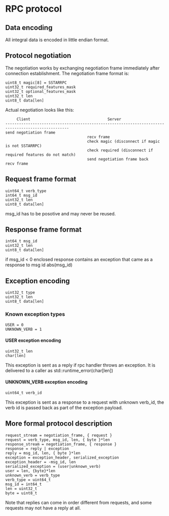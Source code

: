 # RPC protocol

## Data encoding

All integral data is encoded in little endian format.

## Protocol negotiation

The negotiation works by exchanging negotiation frame immediately after connection establishment. The negotiation frame format is:
    
    uint8_t magic[8] = SSTARRPC
    uint32_t required_features_mask
    uint32_t optional_features_mask
    uint32_t len
    uint8_t data[len]
    
Actual negotiation looks like this:
    
         Client                                  Server
    --------------------------------------------------------------------------------------------------
    send negotiation frame
                                        recv frame
                                        check magic (disconnect if magic is not SSTARRPC)
                                        check required (disconnect if required features do not match)
                                        send negotiation frame back
    recv frame

## Request frame format
    uint64_t verb_type
    int64_t msg_id
    uint32_t len
    uint8_t data[len]

msg_id has to be posotive and may never be reused.

## Response frame format
    int64_t msg_id
    uint32_t len
    uint8_t data[len]
    
if msg_id < 0 enclosed response contains an exception that came as a response to msg id abs(msg_id)

## Exception encoding
    uint32_t type
    uint32_t len
    uint8_t data[len]

### Known exception types
    USER = 0
    UNKNOWN_VERB = 1
    
#### USER exception encoding

    uint32_t len
    char[len]

This exception is sent as a reply if rpc handler throws an exception.
It is delivered to a caller as std::runtime_error(char[len])

#### UNKNOWN_VERB exception encoding

    uint64_t verb_id
    
This exception is sent as a response to a request with unknown verb_id, the verb id is passed back as part of the exception payload.

## More formal protocol description

	request_stream = negotiation_frame, { request }
	request = verb_type, msg_id, len, { byte }*len
	response_stream = negotiation_frame, { response }
	response = reply | exception
	reply = msg_id, len, { byte }*len
	exception = exception_header, serialized_exception
	exception_header = -msg_id, len
	serialized_exception = (user|unknown_verb)
	user = len, {byte}*len
	unknown_verb = verb_type
	verb_type = uint64_t
	msg_id = int64_t
	len = uint32_t
	byte = uint8_t

Note that replies can come in order different from requests, and some requests may not have a reply at all.

